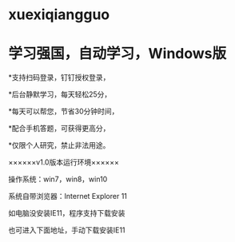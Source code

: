 # xuexiqiangguo
# 学习强国，自动学习，Windows版

*支持扫码登录，钉钉授权登录，

*后台静默学习，每天轻松25分，

*每天可以帮您，节省30分钟时间，

*配合手机答题，可获得更高分，

*仅限个人研究，禁止非法用途。


××××××v1.0版本运行环境××××××

操作系统：win7，win8，win10

系统自带浏览器：Internet Explorer 11

如电脑没安装IE11，程序支持下载安装

也可进入下面地址，手动下载安装IE11
